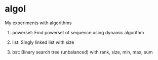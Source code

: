 algol
=====

My experiments with algorithms


1. powerset:
		Find powerset of sequence using dynamic algorithm

2. list:
		Singly linked list with size

3. bst:
		Binary search tree (unbalanced) with rank, size, min, max, sum


